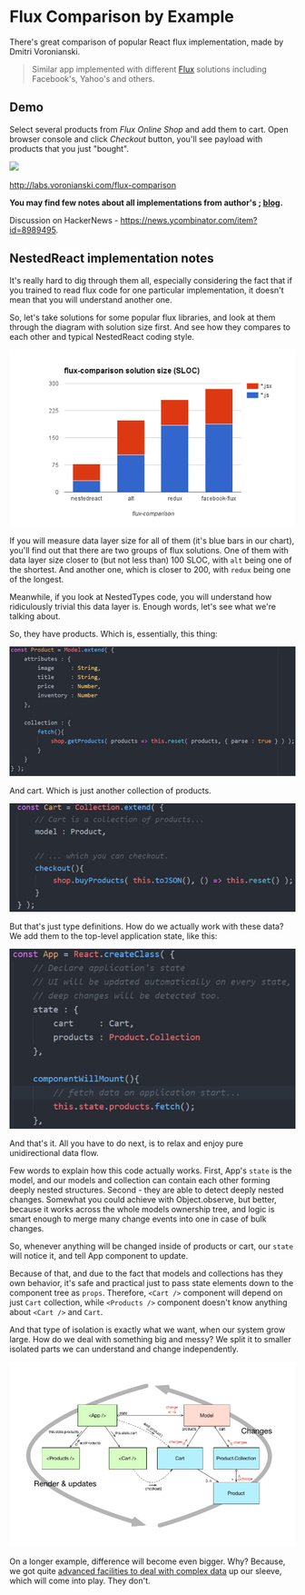 # Flux Comparison by Example

There's great comparison of popular React flux implementation, made by Dmitri Voronianski.  

> Similar app implemented with different [Flux](https://facebook.github.io/flux/) solutions including Facebook's, Yahoo's and others.

## Demo

Select several products from _Flux Online Shop_ and add them to cart. Open browser console and click _Checkout_ button, you'll see payload with products that you just "bought".

[![](https://dl.dropboxusercontent.com/u/100463011/flux-shop-demo2.gif)](http://labs.voronianski.com/flux-comparison)

http://labs.voronianski.com/flux-comparison

**You may find few notes about all implementations from author's ; [blog](http://pixelhunter.me/post/110248593059/flux-solutions-compared-by-example).**

Discussion on HackerNews - https://news.ycombinator.com/item?id=8989495.

## NestedReact implementation notes

It's really hard to dig through them all, especially considering the fact
that if you trained to read flux code for one particular implementation,
it doesn't mean that you will understand another one.

So, let's take solutions for some popular flux libraries, and look at them
 through the diagram with solution size first. And see how they compares to
each other and typical NestedReact coding style.

![](sloc-comparison.png)

If you will measure data layer size for all of them (it's blue bars in our  chart), you'll find out that
there are two groups of flux solutions. One of them with data layer size closer
to (but not less than) 100 SLOC, with `alt` being one of the shortest.
And another one, which is closer to 200, with `redux` being one of the longest.

Meanwhile, if you look at NestedTypes code, you will
understand how ridiculously trivial this data layer is.
Enough words, let's see what we're talking about.

So, they have products. Which is, essentially, this thing:

![](product.jpg)

And cart. Which is just another collection of products.

![](cart.jpg)

But that's just type definitions. How do we actually work with these data? We add them to the top-level application state, like this:

![](application.jpg)

And that's it. All you have to do next, is to relax and enjoy pure unidirectional data flow.

Few words to explain how this code actually works. First, App's `state` is the model,
and our models and collection can contain each other forming deeply nested structures. Second - they are able to detect deeply nested changes. Somewhat you could achieve with Object.observe, but better, because it works across the whole models ownership tree, and logic is
smart enough to merge many change events into one in case of bulk changes.

So, whenever anything will be changed inside of products or cart, our `state` will notice it,
and tell App component to update.

Because of that, and due to the fact that models and
collections has they own behavior, it's safe and practical just to pass state elements down to the component tree as `props`. Therefore, `<Cart />` component will depend on just `Cart` collection, while `<Products />` component doesn't know anything about `<Cart />` and `Cart`.

And that type of isolation is exactly what we want, when our system grow large. How do we deal with something big and messy? We split it to smaller isolated parts we can understand and change independently.

![](unidirectional-data-flow.jpg)

On a longer example, difference will become even bigger. Why? Because, we got quite [advanced facilities to
deal with complex data](https://github.com/Volicon/NestedTypes/blob/master/docs/RelationsGuide.md) up our sleeve, which will come into play. They don't.
